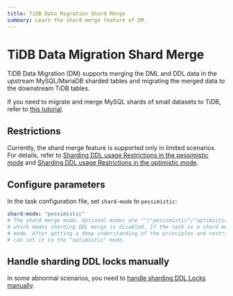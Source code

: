 ```yaml
---
title: TiDB Data Migration Shard Merge
summary: Learn the shard merge feature of DM.
---
```


# TiDB Data Migration Shard Merge

TiDB Data Migration (DM) supports merging the DML and DDL data in the upstream MySQL/MariaDB sharded tables and migrating the merged data to the downstream TiDB tables.

If you need to migrate and merge MySQL shards of small datasets to TiDB, refer to [this tutorial](/migrate-small-mysql-shards-to-tidb.md).

## Restrictions

Currently, the shard merge feature is supported only in limited scenarios. For details, refer to [Sharding DDL usage Restrictions in the pessimistic mode](/dm/feature-shard-merge-pessimistic.md#restrictions) and [Sharding DDL usage Restrictions in the optimistic mode](/dm/feature-shard-merge-optimistic.md#restrictions).

## Configure parameters

In the task configuration file, set `shard-mode` to `pessimistic`:

```yaml
shard-mode: "pessimistic"
# The shard merge mode. Optional modes are ""/"pessimistic"/"optimistic". The "" mode is used by default
# which means sharding DDL merge is disabled. If the task is a shard merge task, set it to the "pessimistic"
# mode. After getting a deep understanding of the principles and restrictions of the "optimistic" mode, you
# can set it to the "optimistic" mode.
```

## Handle sharding DDL locks manually

In some abnormal scenarios, you need to [handle sharding DDL Locks manually](/dm/manually-handling-sharding-ddl-locks.md).
